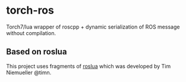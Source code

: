 # torch-ros

Torch7/lua wrapper of roscpp + dynamic serialization of ROS message without compilation.




## Based on roslua 

This project uses fragments of [roslua](https://github.com/timn/roslua) which was 
developed by Tim Niemueller @timn.
